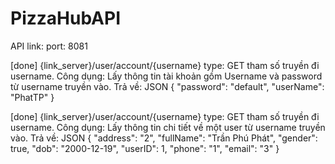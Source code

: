 # PizzaHubAPI

API link:
port: 8081

[done]
{link_server}/user/account/{username}
type: GET
tham số truyền đi username.
Công dụng: Lấy thông tin tài khoản gồm Username và password từ username truyền vào.
Trả về: JSON
{
    "password": "default",
    "userName": "PhatTP"
}

[done]
{link_server}/user/account/{username}
type: GET
tham số truyền đi username.
Công dụng: Lấy thông tin chi tiết về một user từ username truyền vào.
Trả về: JSON
{
    "address": "2",
    "fullName": "Trần Phú Phát",
    "gender": true,
    "dob": "2000-12-19",
    "userID": 1,
    "phone": "1",
    "email": "3"
}
